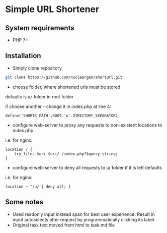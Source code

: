 # Simple URL Shortener

## System requirements

* PHP 7+

## Installation

* Simply clone repository
```bash
git clone https://github.com/nucleargen/shorturl.git
```

* choose folder, where shortened urls must be stored

defaults is `u/` folder in root folder

if choose another - change it in index.php at line 4:
```
define('SHORTS_PATH',ROOT.'u'.DIRECTORY_SEPARATOR);
```

* configure web-server to proxy any requests to non-existent locations to index.php

i.e. for nginx:
```
location / { 
	try_files $uri $uri/ /index.php?$query_string; 
}
```

* configure web-server to deny all requests to u/ folder if it is left defaults

i.e. for nginx:
```
location ~ ^/u/ { deny all; }
```

## Some notes

* Used readonly input instead span for best user experience. Result in input autoselects after request by programmatically clicking its label.
* Original task text moved from html to task.md file